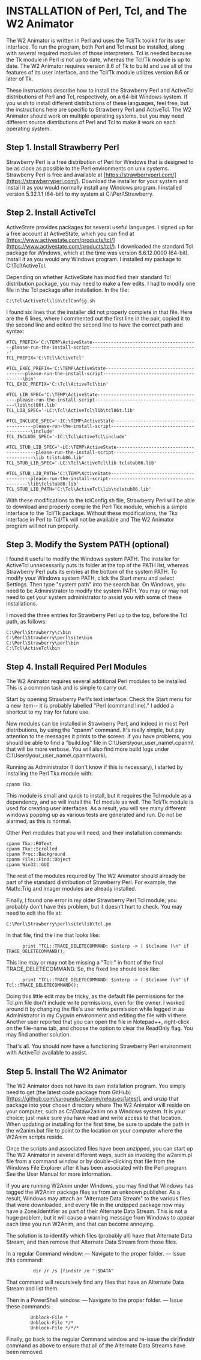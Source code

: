 # INSTALLATION of Perl, Tcl, and The W2 Animator 

The W2 Animator is written in Perl and uses the Tcl/Tk toolkit for its
user interface.  To run the program, both Perl and Tcl must be installed,
along with several required modules of those interpreters.  Tcl is needed
because the Tk module in Perl is not up to date, whereas the Tcl/Tk module
is up to date.  The W2 Animator requires version 8.6 of Tk to build and use
all of the features of its user interface, and the Tcl/Tk module utilizes
version 8.6 or later of Tk.

These instructions describe how to install the Strawberry Perl and ActiveTcl
distributions of Perl and Tcl, respectively, on a 64-bit Windows system.
If you wish to install different distributions of these languages, feel free,
but the instructions here are specific to Strawberry Perl and ActiveTcl.
The W2 Animator should work on multiple operating systems, but you may
need different source distributions of Perl and Tcl to make it work on
each operating system.


## Step 1.  Install Strawberry Perl

Strawberry Perl is a free distribution of Perl for Windows that
is designed to be as close as possible to the Perl environments
on unix systems.  Strawberry Perl is free and available at
[https://strawberryperl.com/](https://strawberryperl.com/).  Download the
installer for your system and install it as you would normally install
any Windows program.  I installed version 5.32.1.1 (64-bit) to my system
at C:\Perl\Strawberry\.


## Step 2.  Install ActiveTcl

ActiveState provides packages for several useful languages.
I signed up for a free account at ActiveState, which you can find at
[https://www.activestate.com/products/tcl/](https://www.activestate.com/products/tcl/).
I downloaded the standard Tcl package for Windows, which at the time was
version 8.6.12.0000 (64-bit).  Install it as you would any Windows program.
I installed my package to C:\Tcl\ActiveTcl\.

Depending on whether ActiveState has modified their standard Tcl distribution
package, you may need to make a few edits.  I had to modify one file in
the Tcl package after installation.  In the file:
```
C:\Tcl\ActiveTcl\lib\tclConfig.sh
```
I found six lines that the installer did not properly complete in that file.
Here are the 6 lines, where I commented out the first line in the pair,
copied it to the second line and edited the second line to have the correct
path and syntax:

```
#TCL_PREFIX='C:\TEMP\ActiveState----------------------------------------please-run-the-install-script----------------------------------------'
TCL_PREFIX='C:\Tcl\ActiveTcl'

#TCL_EXEC_PREFIX='C:\TEMP\ActiveState----------------------------------------please-run-the-install-script----------------------------------------\bin'
TCL_EXEC_PREFIX='C:\Tcl\ActiveTcl\bin'

#TCL_LIB_SPEC='C:\TEMP\ActiveState----------------------------------------please-run-the-install-script----------------------------------------\lib\tcl86t.lib'
TCL_LIB_SPEC='-LC:\Tcl\ActiveTcl\lib\tcl86t.lib'

#TCL_INCLUDE_SPEC='-IC:\TEMP\ActiveState----------------------------------------please-run-the-install-script----------------------------------------\include'
TCL_INCLUDE_SPEC='-IC:\Tcl\ActiveTcl\include'

#TCL_STUB_LIB_SPEC='-LC:\TEMP\ActiveState----------------------------------------please-run-the-install-script----------------------------------------\lib tclstub86.lib'
TCL_STUB_LIB_SPEC='-LC:\Tcl\ActiveTcl\lib tclstub86.lib'

#TCL_STUB_LIB_PATH='C:\TEMP\ActiveState----------------------------------------please-run-the-install-script----------------------------------------\lib\tclstub86.lib'
TCL_STUB_LIB_PATH='C:\Tcl\ActiveTcl\lib\tclstub86.lib'
```

With these modifications to the tclConfig.sh file, Strawberry Perl will
be able to download and properly compile the Perl Tkx module, which is a
simple interface to the Tcl/Tk package.  Without these modifications, the
Tkx interface in Perl to Tcl/Tk will not be available and The W2 Animator
program will not run properly.


## Step 3.  Modify the System PATH (optional)

I found it useful to modify the Windows system PATH.  The installer
for ActiveTcl unnecessarily puts its folder at the top of the PATH list,
whereas Strawberry Perl puts its entries at the bottom of the system PATH.
To modify your Windows system PATH, click the Start menu and select Settings.
Then type "system path" into the search bar.  On Windows, you need to be
Administrator to modify the system PATH.  You may or may not need to get
your system administrator to assist you with some of these installations.

I moved the three entries for Strawberry Perl up to the top, before the
Tcl path, as follows:
```
C:\Perl\Strawberry\c\bin
C:\Perl\Strawberry\perl\site\bin
C:\Perl\Strawberry\perl\bin
C:\Tcl\ActiveTcl\bin
```


## Step 4.  Install Required Perl Modules

The W2 Animator requires several additional Perl modules to be installed.
This is a common task and is simple to carry out.

Start by opening Strawberry Perl's text interface.  Check the Start menu
for a new item-- it is probably labelled "Perl (command line)."  I added
a shortcut to my tray for future use.

New modules can be installed in Strawberry Perl, and indeed in most Perl
distributions, by using the "cpanm" command.  It's really simple, but pay
attention to the messages it prints to the screen.  If you have problems, you
should be able to find a "build.log" file in C:\Users\your_user_name\\.cpanm\\
that will be more verbose.  You will also find more build logs under
C:\Users\your_user_name\\.cpanm\work\\.

Running as Administrator (I don't know if this is necessary), I started
by installing the Perl Tkx module with:
```
cpanm Tkx
```
This module is small and quick to install, but it requires the Tcl module
as a dependency, and so will install the Tcl module as well.  The Tcl/Tk
module is used for creating user interfaces.  As a result, you will see
many different windows popping up as various tests are generated and run.
Do not be alarmed, as this is normal.

Other Perl modules that you will need, and their installation commands:
```
cpanm Tkx::ROText
cpanm Tkx::Scrolled
cpanm Proc::Background
cpanm File::Find::Object
cpanm Win32::GUI
```

The rest of the modules required by The W2 Animator should already be
part of the standard distribution of Strawberry Perl.  For example, the
Math::Trig and Imager modules are already installed.

Finally, I found one error in my older Strawberry Perl Tcl module; you
probably don't have this problem, but it doesn't hurt to check.  You may
need to edit the file at:
```
C:\Perl\Strawberry\perl\site\lib\Tcl.pm
```
In that file, find the line that looks like:
```
      print "TCL::TRACE_DELETECOMMAND: $interp -> ( $tclname )\n" if TRACE_DELETECOMMAND();
```
This line may or may not be missing a "Tcl::" in front of the final
TRACE_DELETECOMMAND.  So, the fixed line should look like:
```
      print "TCL::TRACE_DELETECOMMAND: $interp -> ( $tclname )\n" if Tcl::TRACE_DELETECOMMAND();
```
Doing this little edit may be tricky, as the default file permissions for the
Tcl.pm file don't include write permissions, even for the owner.  I worked
around it by changing the file's user write permission while logged in as
Administrator in my Cygwin environment and editing the file with vi there.
Another user reported that you can open the file in Notepad++, right-click
on the file-name tab, and choose the option to clear the ReadOnly flag.
You may find another solution.

That's all.  You should now have a functioning Strawberry Perl environment
with ActiveTcl available to assist.


## Step 5.  Install The W2 Animator

The W2 Animator does not have its own installation program. You simply need
to get (the latest code package from GitHub)[https://github.com/sarounds/w2anim/releases/latest],
and unzip that package into your chosen directory where The W2 Animator will
reside on your computer, such as C:\Data\w2anim on a Windows system. It is
your choice; just make sure you have read and write access to that location.
When updating or installing for the first time, be sure to update the path
in the w2anim.bat file to point to the location on your computer where the
W2Anim scripts reside.

Once the scripts and associated files have been unzipped, you can start up
The W2 Animator in several different ways, such as invoking the w2anim.pl
file from a command window or by double-clicking that file from the Windows
File Explorer after it has been associated with the Perl program. See the
User Manual for more information.

If you are running W2Anim under Windows, you may find that Windows has
tagged the W2Anim package files as from an unknown publisher. As a result,
Windows may attach an "Alternate Data Stream" to the various files that
were downloaded, and every file in the unzipped package now may have a
Zone.Identifier as part of their Alternate Data Stream. This is not a huge
problem, but it will cause a warning message from Windows to appear each
time you run W2Anim, and that can become annoying.

The solution is to identify which files (probably all) have that Alternate
Data Stream, and then remove that Alternate Data Stream from those files.

In a regular Command window:
  — Navigate to the proper folder.
  — Issue this command:
```
          dir /r /s |findstr /e ":$DATA"
```
That command will recursively find any files that have an Alternate Data
Stream and list them.

Then in a PowerShell window:
  — Navigate to the proper folder.
  — Issue these commands:
```
         Unblock-File *
         Unblock-File */*
         Unblock-File */*/*
```

Finally, go back to the regular Command window and re-issue the dir|findstr
command as above to ensure that all of the Alternate Data Streams have been
removed.
